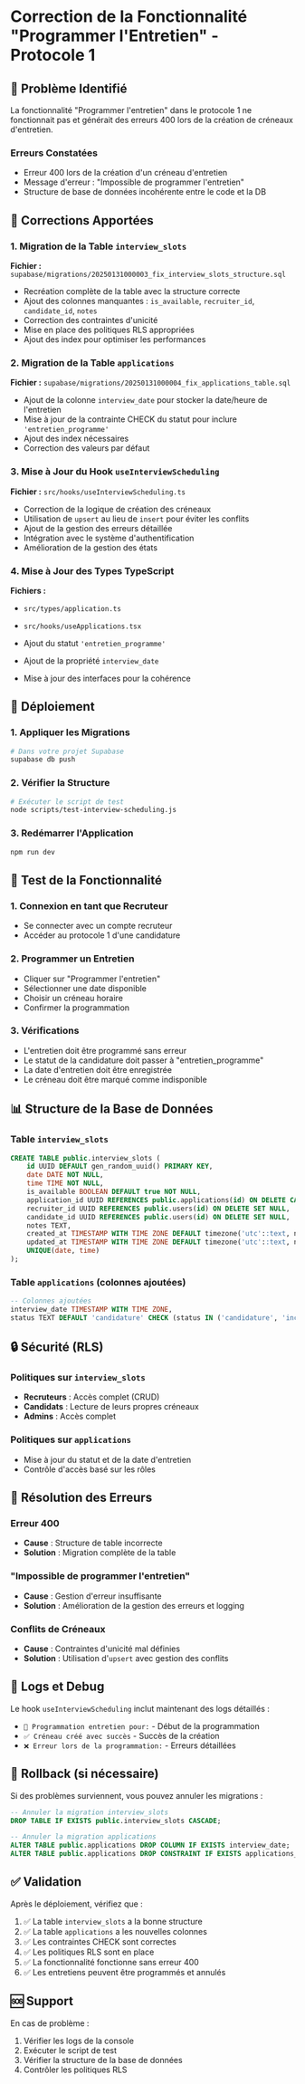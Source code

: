 # Correction de la Fonctionnalité "Programmer l'Entretien" - Protocole 1

## 🚨 Problème Identifié

La fonctionnalité "Programmer l'entretien" dans le protocole 1 ne fonctionnait pas et générait des erreurs 400 lors de la création de créneaux d'entretien.

### Erreurs Constatées
- Erreur 400 lors de la création d'un créneau d'entretien
- Message d'erreur : "Impossible de programmer l'entretien"
- Structure de base de données incohérente entre le code et la DB

## 🔧 Corrections Apportées

### 1. Migration de la Table `interview_slots`
**Fichier :** `supabase/migrations/20250131000003_fix_interview_slots_structure.sql`

- Recréation complète de la table avec la structure correcte
- Ajout des colonnes manquantes : `is_available`, `recruiter_id`, `candidate_id`, `notes`
- Correction des contraintes d'unicité
- Mise en place des politiques RLS appropriées
- Ajout des index pour optimiser les performances

### 2. Migration de la Table `applications`
**Fichier :** `supabase/migrations/20250131000004_fix_applications_table.sql`

- Ajout de la colonne `interview_date` pour stocker la date/heure de l'entretien
- Mise à jour de la contrainte CHECK du statut pour inclure `'entretien_programme'`
- Ajout des index nécessaires
- Correction des valeurs par défaut

### 3. Mise à Jour du Hook `useInterviewScheduling`
**Fichier :** `src/hooks/useInterviewScheduling.ts`

- Correction de la logique de création des créneaux
- Utilisation de `upsert` au lieu de `insert` pour éviter les conflits
- Ajout de la gestion des erreurs détaillée
- Intégration avec le système d'authentification
- Amélioration de la gestion des états

### 4. Mise à Jour des Types TypeScript
**Fichiers :** 
- `src/types/application.ts`
- `src/hooks/useApplications.tsx`

- Ajout du statut `'entretien_programme'`
- Ajout de la propriété `interview_date`
- Mise à jour des interfaces pour la cohérence

## 🚀 Déploiement

### 1. Appliquer les Migrations
```bash
# Dans votre projet Supabase
supabase db push
```

### 2. Vérifier la Structure
```bash
# Exécuter le script de test
node scripts/test-interview-scheduling.js
```

### 3. Redémarrer l'Application
```bash
npm run dev
```

## 🧪 Test de la Fonctionnalité

### 1. Connexion en tant que Recruteur
- Se connecter avec un compte recruteur
- Accéder au protocole 1 d'une candidature

### 2. Programmer un Entretien
- Cliquer sur "Programmer l'entretien"
- Sélectionner une date disponible
- Choisir un créneau horaire
- Confirmer la programmation

### 3. Vérifications
- L'entretien doit être programmé sans erreur
- Le statut de la candidature doit passer à "entretien_programme"
- La date d'entretien doit être enregistrée
- Le créneau doit être marqué comme indisponible

## 📊 Structure de la Base de Données

### Table `interview_slots`
```sql
CREATE TABLE public.interview_slots (
    id UUID DEFAULT gen_random_uuid() PRIMARY KEY,
    date DATE NOT NULL,
    time TIME NOT NULL,
    is_available BOOLEAN DEFAULT true NOT NULL,
    application_id UUID REFERENCES public.applications(id) ON DELETE CASCADE,
    recruiter_id UUID REFERENCES public.users(id) ON DELETE SET NULL,
    candidate_id UUID REFERENCES public.users(id) ON DELETE SET NULL,
    notes TEXT,
    created_at TIMESTAMP WITH TIME ZONE DEFAULT timezone('utc'::text, now()) NOT NULL,
    updated_at TIMESTAMP WITH TIME ZONE DEFAULT timezone('utc'::text, now()) NOT NULL,
    UNIQUE(date, time)
);
```

### Table `applications` (colonnes ajoutées)
```sql
-- Colonnes ajoutées
interview_date TIMESTAMP WITH TIME ZONE,
status TEXT DEFAULT 'candidature' CHECK (status IN ('candidature', 'incubation', 'embauche', 'refuse', 'entretien_programme'))
```

## 🔒 Sécurité (RLS)

### Politiques sur `interview_slots`
- **Recruteurs** : Accès complet (CRUD)
- **Candidats** : Lecture de leurs propres créneaux
- **Admins** : Accès complet

### Politiques sur `applications`
- Mise à jour du statut et de la date d'entretien
- Contrôle d'accès basé sur les rôles

## 🐛 Résolution des Erreurs

### Erreur 400
- **Cause** : Structure de table incorrecte
- **Solution** : Migration complète de la table

### "Impossible de programmer l'entretien"
- **Cause** : Gestion d'erreur insuffisante
- **Solution** : Amélioration de la gestion des erreurs et logging

### Conflits de Créneaux
- **Cause** : Contraintes d'unicité mal définies
- **Solution** : Utilisation d'`upsert` avec gestion des conflits

## 📝 Logs et Debug

Le hook `useInterviewScheduling` inclut maintenant des logs détaillés :
- `🔄 Programmation entretien pour:` - Début de la programmation
- `✅ Créneau créé avec succès` - Succès de la création
- `❌ Erreur lors de la programmation:` - Erreurs détaillées

## 🔄 Rollback (si nécessaire)

Si des problèmes surviennent, vous pouvez annuler les migrations :

```sql
-- Annuler la migration interview_slots
DROP TABLE IF EXISTS public.interview_slots CASCADE;

-- Annuler la migration applications
ALTER TABLE public.applications DROP COLUMN IF EXISTS interview_date;
ALTER TABLE public.applications DROP CONSTRAINT IF EXISTS applications_status_check;
```

## ✅ Validation

Après le déploiement, vérifiez que :
1. ✅ La table `interview_slots` a la bonne structure
2. ✅ La table `applications` a les nouvelles colonnes
3. ✅ Les contraintes CHECK sont correctes
4. ✅ Les politiques RLS sont en place
5. ✅ La fonctionnalité fonctionne sans erreur 400
6. ✅ Les entretiens peuvent être programmés et annulés

## 🆘 Support

En cas de problème :
1. Vérifier les logs de la console
2. Exécuter le script de test
3. Vérifier la structure de la base de données
4. Contrôler les politiques RLS
